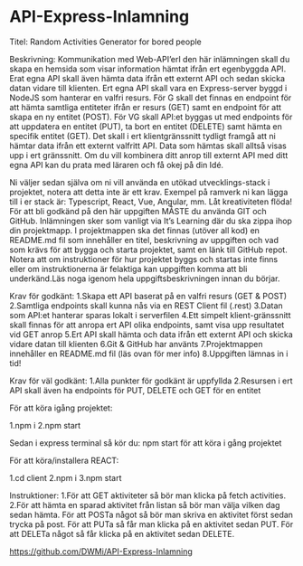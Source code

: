 # API-Express-Inlamning
Titel: Random Activities Generator for bored people 

Beskrivning:
Kommunikation med Web-API’erI den här inlämningen skall du skapa en hemsida som visar information hämtat ifrån ert egenbyggda API.
Erat egna API skall även hämta data ifrån ett externt API och sedan skicka datan vidare till klienten.
Ert egna API skall vara en Express-server byggd i NodeJS som hanterar en valfri resurs.
För G skall det finnas en endpoint för att hämta samtliga entiteter ifrån er resurs (GET) samt en endpoint för att skapa en ny entitet (POST).
För VG skall API:et byggas ut med endpoints för att uppdatera en entitet (PUT), ta bort en entitet (DELETE) samt hämta en specifik entitet (GET).
Det skall i ert klientgränssnitt tydligt framgå att ni hämtar data ifrån ett externt valfritt API.
Data som hämtas skall alltså visas upp i ert gränssnitt. 
Om du vill kombinera ditt anrop till externt API med ditt egna API kan du prata med läraren och få okej på din Idé.

Ni väljer sedan själva om ni vill använda en utökad utvecklings-stack i projektet, notera att detta inte är ett krav. 
Exempel på ramverk ni kan lägga till i er stack är: Typescript, React, Vue, Angular, mm.
Låt kreativiteten flöda! För att bli godkänd på den här uppgiften MÅSTE du använda GIT och GitHub.
Inlämningen sker som vanligt via It’s Learning där du ska zippa ihop din projektmapp. I projektmappen ska det finnas (utöver all kod) en README.md fil som innehåller en titel, beskrivning av uppgiften och vad som krävs för att bygga och starta projektet, samt en länk till GitHub repot. Notera att om instruktioner för hur projektet byggs och startas inte finns eller om instruktionerna är felaktiga kan uppgiften komma att bli underkänd.Läs noga igenom hela uppgiftsbeskrivningen innan du börjar.

Krav för godkänt:
1.Skapa ett API baserat på en valfri resurs (GET & POST)
2.Samtliga endpoints skall kunna nås via en REST Client fil (.rest)
3.Datan som API:et hanterar sparas lokalt i serverfilen
4.Ett simpelt klient-gränssnitt skall finnas för att anropa ert API olika endpoints, samt visa upp resultatet vid GET anrop
5.Ert API skall hämta och data ifrån ett externt API och skicka vidare datan till klienten 
6.Git & GitHub har använts
7.Projektmappen innehåller en README.md fil (läs ovan för mer info)
8.Uppgiften lämnas in i tid!

Krav för väl godkänt:
1.Alla punkter för godkänt är uppfyllda
2.Resursen i ert API skall även ha endpoints för PUT, DELETE och GET för en entitet

För att köra igång projektet:


1.npm i
2.npm start  


Sedan i express terminal så kör du: npm start     för att köra i gång projektet

För att köra/installera REACT:

1.cd client
2.npm i 
3.npm start



Instruktioner: 
1.För att GET aktiviteter så bör man klicka på fetch activities.
2.För att hämta en sparad aktivitet från listan så bör man välja vilken dag sedan hämta.
För att POSTa något så bör man skriva en aktivitet först sedan trycka på post.
För att PUTa så får man klicka på en aktivitet sedan PUT.
För att DELETa något så får klicka på en aktivitet sedan DELETE.


https://github.com/DWMi/API-Express-Inlamning